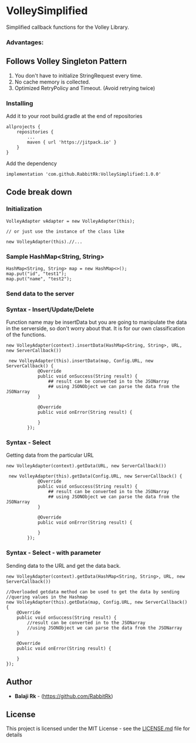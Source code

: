 
# VolleySimplified

Simplified callback functions for the Volley Library. 

### Advantages:
## Follows Volley Singleton Pattern
1. You don't have to initialize StringRequest every time.
2.  No cache memory is collected.
3.  Optimized RetryPolicy and Timeout. (Avoid retrying twice)

### Installing

Add it to your root build.gradle at the end of repositories
```
allprojects {
    repositories {
        ...
        maven { url 'https://jitpack.io' }
    }
}
```

Add the dependency

```
implementation 'com.github.RabbitRk:VolleySimplified:1.0.0'
``` 
 
## Code break down

### Initialization

```
VolleyAdapter vAdapter = new VolleyAdapter(this);
 
// or just use the instance of the class like

new VolleyAdapter(this).//...
```

### Sample HashMap<String, String> 

```
HashMap<String, String> map = new HashMap<>();
map.put("id", "test1");
map.put("name", "test2"); 
```

### Send data to the server

### Syntax - Insert/Update/Delete

Function name may be insertData but you are going to manipulate the data in the serverside, so don't worry about that. It is for our own classification of the functions.

```
new VolleyAdapter(context).insertData(HashMap<String, String>, URL, new ServerCallback())
```
```
 new VolleyAdapter(this).insertData(map, Config.URL, new ServerCallback() {
            @Override
            public void onSuccess(String result) {
                ## result can be converted in to the JSONarray
                ## using JSONObject we can parse the data from the JSONarray
            }

            @Override
            public void onError(String result) {

            }
        });
```

### Syntax - Select

Getting data from the particular URL

```
new VolleyAdapter(context).getData(URL, new ServerCallback())
```
```
 new VolleyAdapter(this).getData(Config.URL, new ServerCallback() {
            @Override
            public void onSuccess(String result) {
                ## result can be converted in to the JSONarray
                ## using JSONObject we can parse the data from the JSONarray
            }

            @Override
            public void onError(String result) {

            }
        });
```

### Syntax - Select - with parameter

Sending data to the URL and get the data back.

```
new VolleyAdapter(context).getData(HashMap<String, String>, URL, new ServerCallback())
```
```
//Overloaded getdata method can be used to get the data by sending
//quering values in the Hashmap
new VolleyAdapter(this).getData(map, Config.URL, new ServerCallback() {
    @Override
    public void onSuccess(String result) {
        //result can be converted in to the JSONarray
        //using JSONObject we can parse the data from the JSONarray
    }

    @Override
    public void onError(String result) {

    }
});
```

 
## Author

* **Balaji Rk** - (https://github.com/RabbitRk) 

## License

This project is licensed under the MIT License - see the [LICENSE.md](LICENSE.md) file for details
